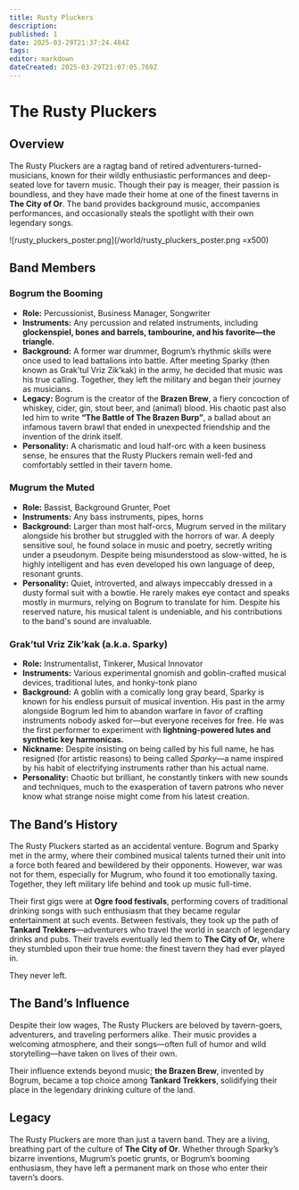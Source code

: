 ```yaml
---
title: Rusty Pluckers
description: 
published: 1
date: 2025-03-29T21:37:24.484Z
tags: 
editor: markdown
dateCreated: 2025-03-29T21:07:05.769Z
---
```


# The Rusty Pluckers

## Overview
The Rusty Pluckers are a ragtag band of retired adventurers-turned-musicians, known for their wildly enthusiastic performances and deep-seated love for tavern music. Though their pay is meager, their passion is boundless, and they have made their home at one of the finest taverns in **The City of Or**. The band provides background music, accompanies performances, and occasionally steals the spotlight with their own legendary songs.

![rusty_pluckers_poster.png](/world/rusty_pluckers_poster.png =x500)

## Band Members

### **Bogrum the Booming**
- **Role:** Percussionist, Business Manager, Songwriter
- **Instruments:** Any percussion and related instruments, including **glockenspiel, bones and barrels, tambourine, and his favorite—the triangle.**
- **Background:** A former war drummer, Bogrum’s rhythmic skills were once used to lead battalions into battle. After meeting Sparky (then known as Grak’tul Vriz Zik’kak) in the army, he decided that music was his true calling. Together, they left the military and began their journey as musicians.
- **Legacy:** Bogrum is the creator of the **Brazen Brew**, a fiery concoction of whiskey, cider, gin, stout beer, and (animal) blood. His chaotic past also led him to write **“The Battle of The Brazen Burp”**, a ballad about an infamous tavern brawl that ended in unexpected friendship and the invention of the drink itself.
- **Personality:** A charismatic and loud half-orc with a keen business sense, he ensures that the Rusty Pluckers remain well-fed and comfortably settled in their tavern home.

### **Mugrum the Muted**
- **Role:** Bassist, Background Grunter, Poet
- **Instruments:** Any bass instruments, pipes, horns
- **Background:** Larger than most half-orcs, Mugrum served in the military alongside his brother but struggled with the horrors of war. A deeply sensitive soul, he found solace in music and poetry, secretly writing under a pseudonym. Despite being misunderstood as slow-witted, he is highly intelligent and has even developed his own language of deep, resonant grunts.
- **Personality:** Quiet, introverted, and always impeccably dressed in a dusty formal suit with a bowtie. He rarely makes eye contact and speaks mostly in murmurs, relying on Bogrum to translate for him. Despite his reserved nature, his musical talent is undeniable, and his contributions to the band's sound are invaluable.

### **Grak’tul Vriz Zik’kak (a.k.a. Sparky)**
- **Role:** Instrumentalist, Tinkerer, Musical Innovator
- **Instruments:** Various experimental gnomish and goblin-crafted musical devices, traditional lutes, and honky-tonk piano
- **Background:** A goblin with a comically long gray beard, Sparky is known for his endless pursuit of musical invention. His past in the army alongside Bogrum led him to abandon warfare in favor of crafting instruments nobody asked for—but everyone receives for free. He was the first performer to experiment with **lightning-powered lutes and synthetic key harmonicas.**
- **Nickname:** Despite insisting on being called by his full name, he has resigned (for artistic reasons) to being called *Sparky*—a name inspired by his habit of electrifying instruments rather than his actual name.
- **Personality:** Chaotic but brilliant, he constantly tinkers with new sounds and techniques, much to the exasperation of tavern patrons who never know what strange noise might come from his latest creation.

## The Band’s History
The Rusty Pluckers started as an accidental venture. Bogrum and Sparky met in the army, where their combined musical talents turned their unit into a force both feared and bewildered by their opponents. However, war was not for them, especially for Mugrum, who found it too emotionally taxing. Together, they left military life behind and took up music full-time.

Their first gigs were at **Ogre food festivals**, performing covers of traditional drinking songs with such enthusiasm that they became regular entertainment at such events. Between festivals, they took up the path of **Tankard Trekkers**—adventurers who travel the world in search of legendary drinks and pubs. Their travels eventually led them to **The City of Or**, where they stumbled upon their true home: the finest tavern they had ever played in.

They never left.

## The Band’s Influence
Despite their low wages, The Rusty Pluckers are beloved by tavern-goers, adventurers, and traveling performers alike. Their music provides a welcoming atmosphere, and their songs—often full of humor and wild storytelling—have taken on lives of their own.

Their influence extends beyond music; **the Brazen Brew**, invented by Bogrum, became a top choice among **Tankard Trekkers**, solidifying their place in the legendary drinking culture of the land.

## Legacy
The Rusty Pluckers are more than just a tavern band. They are a living, breathing part of the culture of **The City of Or**. Whether through Sparky’s bizarre inventions, Mugrum’s poetic grunts, or Bogrum’s booming enthusiasm, they have left a permanent mark on those who enter their tavern’s doors.